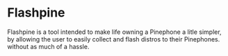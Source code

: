 # Flashpine
Flashpine is a tool intended to make life owning a Pinephone a litle simpler, by allowing the user to easily collect and flash distros to their Pinephones. without as much of a hassle.
